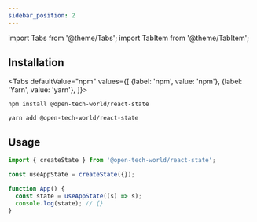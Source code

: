 ```yaml
---
sidebar_position: 2
---
```


import Tabs from '@theme/Tabs';
import TabItem from '@theme/TabItem';

## Installation

<Tabs
defaultValue="npm"
values={[
{label: 'npm', value: 'npm'},
{label: 'Yarn', value: 'yarn'},
]}>
<TabItem value="npm">

```shell
npm install @open-tech-world/react-state
```

</TabItem>
  <TabItem value="yarn">

```shell
yarn add @open-tech-world/react-state
```

  </TabItem>
</Tabs>

## Usage

```ts
import { createState } from '@open-tech-world/react-state';

const useAppState = createState({});

function App() {
  const state = useAppState((s) => s);
  console.log(state); // {}
}
```
